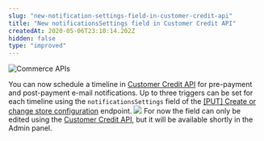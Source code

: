 ```yaml
---
slug: "new-notification-settings-field-in-customer-credit-api"
title: "New notificationsSettings field in Customer Credit API"
createdAt: 2020-05-06T23:10:14.202Z
hidden: false
type: "improved"
---
```


![Commerce APIs](https://cdn.jsdelivr.net/gh/vtexdocs/dev-portal-content@main/images/new-notification-settings-field-in-customer-credit-api-0.png)

You can now schedule a timeline in [Customer Credit API](https://developers.vtex.com/docs/api-reference/customer-credit-api) for pre-payment and post-payment e-mail notifications. Up to three triggers can be set for each timeline using the `notificationsSettings` field of the [\[PUT\] Create or change store configuration](https://developers.vtex.com/docs/api-reference/customer-credit-api#put-/api/creditcontrol/storeconfig) endpoint.
![](https://cdn.jsdelivr.net/gh/vtexdocs/dev-portal-content@main/images/new-notification-settings-field-in-customer-credit-api-1.png)
For now the field can only be edited using the [Customer Credit API](https://developers.vtex.com/docs/api-reference/customer-credit-api), but it will be available shortly in the Admin panel.
